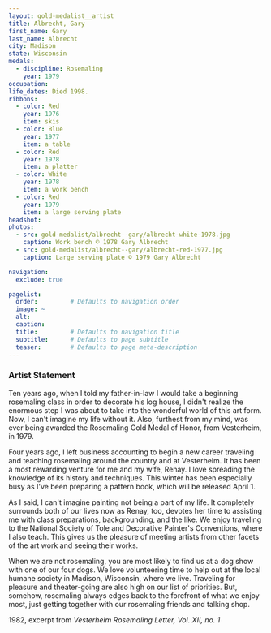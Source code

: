 ```yaml
---
layout: gold-medalist__artist
title: Albrecht, Gary
first_name: Gary
last_name: Albrecht
city: Madison
state: Wisconsin
medals: 
  - discipline: Rosemaling
    year: 1979
occupation:
life_dates: Died 1998.
ribbons: 
  - color: Red
    year: 1976
    item: skis
  - color: Blue
    year: 1977
    item: a table
  - color: Red
    year: 1978
    item: a platter
  - color: White
    year: 1978
    item: a work bench
  - color: Red
    year: 1979
    item: a large serving plate
headshot:
photos:
  - src: gold-medalist/albrecht--gary/albrecht-white-1978.jpg
    caption: Work bench © 1978 Gary Albrecht
  - src: gold-medalist/albrecht--gary/albrecht-red-1977.jpg
    caption: Large serving plate © 1979 Gary Albrecht

navigation:
  exclude: true

pagelist:
  order:         # Defaults to navigation order  
  image: ~
  alt: 
  caption:
  title:         # Defaults to navigation title
  subtitle:      # Defaults to page subtitle
  teaser:        # Defaults to page meta-description  
---
```

### Artist Statement

Ten years ago, when I told my father-in-law I would take a beginning rosemaling class in order to decorate his log house, I didn't realize the enormous step I was about to take into the wonderful world of this art form. Now, I can't imagine my life without it. Also, furthest from my mind, was ever being awarded the Rosemaling Gold Medal of Honor, from Vesterheim, in 1979.

Four years ago, I left business accounting to begin a new career traveling and teaching rosemaling around the country and at Vesterheim. It has been a most rewarding venture for me and my wife, Renay. I love spreading the knowledge of its history and techniques. This winter has been especially busy as I've been preparing a pattern book, which will be released April 1.

As I said, I can't imagine painting not being a part of my life. It completely surrounds both of our lives now as Renay, too, devotes her time to assisting me with class preparations, backgrounding, and the like. We enjoy traveling to the National Society of Tole and Decorative Painter's Conventions, where I also teach. This gives us the pleasure of meeting artists from other facets of the art work and seeing their works.

When we are not rosemaling, you are most likely to find us at a dog show with one of our four dogs. We love volunteering time to help out at the local humane society in Madison, Wisconsin, where we live. Traveling for pleasure and theater-going are also high on our list of priorities. But, somehow, rosemaling always edges back to the forefront of what we enjoy most, just getting together with our rosemaling friends and talking shop.

1982, excerpt from _Vesterheim Rosemaling Letter, Vol. XII, no. 1_
